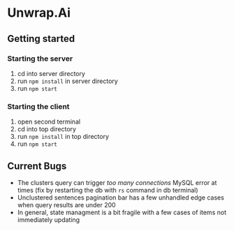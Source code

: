 # Unwrap.Ai

## Getting started

### Starting the server

1. cd into server directory
2. run `npm install` in server directory
3. run `npm start`

### Starting the client

1. open second terminal
2. cd into top directory
3. run `npm install` in top directory
4. run `npm start`

## Current Bugs

* The clusters query can trigger *too many connections* MySQL error at times (fix by restarting the db with `rs` command in db terminal)
* Unclustered sentences pagination bar has a few unhandled edge cases when query results are under 200
* In general, state managment is a bit fragile with a few cases of items not immediately updating
